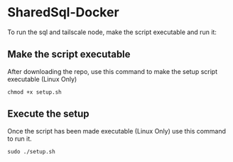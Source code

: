 # SharedSql-Docker

To run the sql and tailscale node, make the script executable and run it:

## Make the script executable
After downloading the repo, use this command to make the setup script executable (Linux Only)

```
chmod +x setup.sh
```

## Execute the setup
Once the script has been made executable (Linux Only) use this command to run it.

```
sudo ./setup.sh
```
